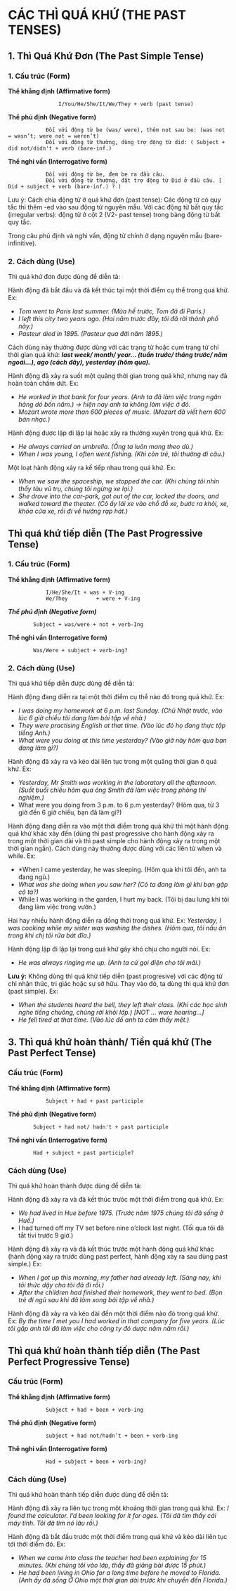 # CÁC THÌ QUÁ KHỨ (THE PAST TENSES)

## 1. Thì Quá Khứ Đơn (The Past Simple Tense)
### 1. Cấu trúc (Form)
**Thể khẳng định (Affirmative form)**
```
				I/You/He/She/It/We/They + verb (past tense)
```
**Thể phủ định (Negative form)**
```
			Đối với động từ be (was/ were), thêm not sau be: (was not = wasn’t; were not = weren’t)
			Đối với động từ thường, dùng trợ động từ did: ( Subject + did not/didn't + verb (bare-inf.)
```

**Thể nghi vấn (Interrogative form)**
```
			Đối với động từ be, đem be ra đầu câu.
			Đối với động từ thường, đặt trợ động từ Did ở đầu câu. [ Did + subject + verb (bare-inf.) ? )

```

Lưu ý: 
Cách chia động từ ở quá khứ đơn (past tense): Các động từ có quy tắc thì thêm -ed vào sau động từ nguyên mẫu. Với các động từ bất quy tắc (irregular verbs): động từ ở cột 2 (V2- past tense) trong bảng động  từ bất quy tắc.

Trong câu phủ định và nghi vấn, động từ chính ở dạng nguyên mẫu (bare-infinitive).

### 2. Cách dùng (Use)
Thì quá khứ đơn được dùng để diễn tả:

Hành động đã bắt đầu và đã kết thúc tại một thời điểm cụ thể trong quá khứ. Ex: 
- *Tom went  to Paris last summer. (Mùa hề trước, Tom đã đi Paris.)*
- *I left this city two years ago. (Hai năm trước đây, tôi đã rời thành phố này.)*
- *Pasteur died in 1895. (Pasteur qua đời năm 1895.)*

Cách dùng này thường được dùng với các trạng từ hoặc cụm trạng từ chỉ thời gian quá khứ:  ***last week/ month/ year... (tuần trước/ tháng trước/ năm ngoái...), ago (cách đây), yesterday (hôm qua).***

Hành động đã xảy ra suốt một quãng thời gian trong quá khứ, nhưng nay đả hoàn toàn chấm dứt. Ex:
- *He worked in that bank for four years. (Anh ta đã làm việc trong ngân hàng dó bốn năm.) -> hiện nay anh ta không làm việc ở đó.*
- *Mozart wrote more than 600 pieces of music. (Mozart đã viết hern 600 bản nhạc.)*

Hành động được lặp đi lặp lại hoặc xảy ra thường xuyên trong quá khứ. Ex:
- *He always  carried an umbrella. (Ồng ta luôn mang theo dù.)*
- *When I was young, I often went fishing. (Khi còn trẻ, tôi thường đi câu.)*

Một loạt hành động xảy ra kế tiếp nhau trong quá khứ. Ex:
- *When we saw the spaceship, we stopped the car. (Khi chúng tôi nhìn thấy tàu vũ trụ, chúng tôi ngừng xe lại.)*
- *She drove into the car-park, got out of the car, locked the doors, and walked toward the theater. (Cô ấy lái xe vào chỗ đỗ xe, bước ra khỏi, xe, khóa cửa xe, rồi đi về hướng rạp hát.)*

## Thì quá khứ tiếp diễn (The Past Progressive Tense)
### 1. Cấu trúc (Form)

**Thể khẳng định (Affirmative form)**
```
			I/He/She/It + was + V-ing
			We/They 		+ were + V-ing
```

***Thể phủ định (Negative form)***
```
		Subject + was/were + not + verb-Ing
```
**Thể nghi vấn (Interrogative form)**
```
		Was/Were + subject + verb-ing?
```

### 2. Cách dùng (Use)
Thì quá khứ tiếp diễn được dùng để diễn tả:

Hành động đang diễn ra tại một thời điểm cụ thể nào đó trong quá khứ. Ex:
- *I was doing my homework at 6 p.m. last Sunday. (Chủ Nhật trước, vào lúc 6 giờ chiều tôi dang làm bài tập về nhà.)*
- *They were practising English at that time. (Vào lúc đó họ đang thực tập tiếng Anh.)*
- *What were you doing at this time yesterday? (Vào giờ này hôm qua bạn đang làm gì?)*

Hành động đã xảy ra và kéo dài liên tục trong một quãng thời gian ở quá khứ. Ex:
- *Yesterday, Mr Smith was working in the laboratory all the afternoon. (Suốt buổi chiều hôm qua ông Smith đã làm việc trong phòng thí nghiệm.)*
- What were you doing from 3 p.m. to 6 p.m yesterday? (Hôm qua, từ 3 giờ đến 6 giờ chiều, bạn đã làm gì?)

Hành động đang diễn ra vào một thời điểm trong quá khứ thì một hành động quá khứ khác xảy đến (dùng thì past progressive cho hành động xảy ra trong một thời gian dài và thì past simple cho hành động xảy ra trong một thời gian ngắn). Cách dùng này thường được dùng với các liên từ when và while. Ex:
- *When I came yesterday, he was sleeping. (Hôm qua khi tôi đến, anh ta đang ngủ.)
- *What was she doing when you saw her? (Cỏ ta đang làm gì khi bạn gặp cô ta?)*
- While I was working in the garden, I hurt my back. (Tôi bị dau lưng khi tôi đang làm việc trong vườn.)

Hai hay nhiều hành động diễn ra đồng thời trong quá khứ. Ex: *Yesterday, I was cooking while my sister was washing the dishes. (Hôm qua, tôi nấu ăn trong khi chị tôi rửa bát đĩa.)*

Hành động lặp đi lặp lại trong quá khứ gây khó chịu cho người nói. Ex:
- *He was always ringing me up. (Anh ta cứ gọi điện cho tôi mãi.)*

**Lưu ý:** Không dùng thì quá khứ tiếp diễn (past progresive) với các động từ chỉ nhận thức, tri giác hoặc sự sở hữu. Thay vào đó, ta dùng thì quá khứ đơn (past simple). Ex:
- *When the students heard the bell, they left their class. (Khi các học sinh nghe tiếng chuông, chúng rời khỏi lớp.) [NOT ... ware hearing...]*
- *He fell tired at that time. (Vào lúc đố anh ta cảm thấy mệt.)*

## 3. Thì quá khứ hoàn thành/ Tiền quá khứ (The Past Perfect Tense)
### Cấu trúc (Form)
**Thể khẳng định (Affirmative form)**
```
			Subject + had + past participle
```

**Thể phủ định (Negative form)**
```
		Subject + had not/ hadn't + past participle
```

**Thể nghi vấn (Interrogative form)**
```
		Had + subject + past participle?
```

### Cách dùng (Use)
Thì quá khứ hoàn thành được dùng để diễn tả:

Hành động đã xảy ra và đã kết thúc trưóc một thời điểm trong quá khứ. Ex:
- *We had lived in Hue before 1975. (Trước năm 1975 chúng tôi đã sống ở Huế.)*
- I had turned off my TV set before nine o’clock last night. (Tối qua tôi đã tắt tivi trước 9 giờ.)

Hành động đã xảy ra và đã kết thúc trước một hành động quá khứ khác (hành động xảy ra trước dùng past perfect, hành động xảy ra sau dùng past simple.) Ex:
- *When I got up this morning, my father had already left. (Sáng nay, khi tôi thức dậy cha tôi đã đi rồi.)*
- *After the children had finished their homework, they went to bed. (Bọn trẻ đi ngủ sau khi đã làm xong bài tập về nhà.)*

Hành động đã xảy ra và kéo dài đến một thời điểm nào đó trong quá khứ. Ex: *By the time I met you I had worked in that company for five years. (Lúc tôi gặp anh tôi đã làm việc cho công ty đó dược năm năm rồi.)*

## Thì quá khứ hoàn thành tiếp diễn (The Past Perfect Progressive Tense)
### Cấu trúc (Form)

**Thể khẳng định (Affirmative form)**
```
			Subject + had + been + verb-ing
```

**Thể phủ định (Negative form)**
```
			subject + had not/hadn’t + been + verb-ing
```
**Thể nghi vấn (Interrogative form)**
```
			Had + subject + been + verb-ing?
```

### Cách dùng (Use)
Thì quá khứ hoàn thành tiếp diễn được dùng để diễn tả:

Hành động đã xảy ra liên tục trong một khoảng thời gian trong quá khứ. Ex: *I found the calculator. I’d been looking for it for ages. (Tôi dã tìm thấy cái máy tính. Tôi đã tìm nó lâu rồi.)*

Hành động đã bắt đầu trước một thời điểm trong quá khứ và kéo dài liên tục tới thời điểm đó. Ex:
- *When we came into class the teacher had been explaining for 15 minutes. (Khi chúng tôi vào lớp, thầy đã giảng bài được 15 phút.)*
- *He had been living in Ohio for a long time  before he moved to Florida. (Anh ấy đã sống Ở Ohio một thời gian dài trước khi chuyển đến Florida.)*
